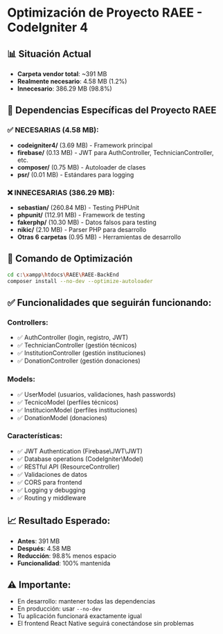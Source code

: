 # Optimización de Proyecto RAEE - CodeIgniter 4

## 📊 Situación Actual
- **Carpeta vendor total**: ~391 MB
- **Realmente necesario**: 4.58 MB (1.2%)
- **Innecesario**: 386.29 MB (98.8%)

## 🎯 Dependencias Específicas del Proyecto RAEE

### ✅ NECESARIAS (4.58 MB):
- **codeigniter4/** (3.69 MB) - Framework principal
- **firebase/** (0.13 MB) - JWT para AuthController, TechnicianController, etc.
- **composer/** (0.75 MB) - Autoloader de clases
- **psr/** (0.01 MB) - Estándares para logging

### ❌ INNECESARIAS (386.29 MB):
- **sebastian/** (260.84 MB) - Testing PHPUnit
- **phpunit/** (112.91 MB) - Framework de testing
- **fakerphp/** (10.30 MB) - Datos falsos para testing
- **nikic/** (2.10 MB) - Parser PHP para desarrollo
- **Otras 6 carpetas** (0.95 MB) - Herramientas de desarrollo

## 🚀 Comando de Optimización

```bash
cd c:\xampp\htdocs\RAEE\RAEE-BackEnd
composer install --no-dev --optimize-autoloader
```

## ✅ Funcionalidades que seguirán funcionando:

### Controllers:
- ✅ AuthController (login, registro, JWT)
- ✅ TechnicianController (gestión técnicos)
- ✅ InstitutionController (gestión instituciones)
- ✅ DonationController (gestión donaciones)

### Models:
- ✅ UserModel (usuarios, validaciones, hash passwords)
- ✅ TecnicoModel (perfiles técnicos)
- ✅ InstitucionModel (perfiles instituciones)
- ✅ DonationModel (donaciones)

### Características:
- ✅ JWT Authentication (Firebase\JWT\JWT)
- ✅ Database operations (CodeIgniter\Model)
- ✅ RESTful API (ResourceController)
- ✅ Validaciones de datos
- ✅ CORS para frontend
- ✅ Logging y debugging
- ✅ Routing y middleware

## 📈 Resultado Esperado:
- **Antes**: 391 MB
- **Después**: 4.58 MB
- **Reducción**: 98.8% menos espacio
- **Funcionalidad**: 100% mantenida

## ⚠️ Importante:
- En desarrollo: mantener todas las dependencias
- En producción: usar `--no-dev`
- Tu aplicación funcionará exactamente igual
- El frontend React Native seguirá conectándose sin problemas